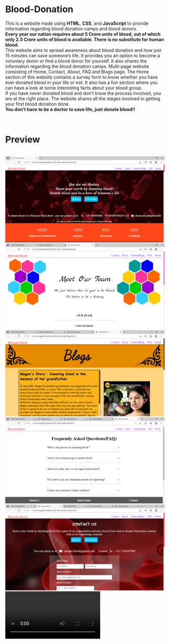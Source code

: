 # Blood-Donation
<p>This is a website made using <b>HTML</b>, <b>CSS</b>, and <b>JavaScript</b> to provide information regarding blood donation camps and blood donors.<br>
<b>Every year our nation requires about 5 Crore units of blood, out of which only 2.5 Crore units of blood is available. There is no substitute for human blood.</b><br>
This website aims to spread awareness about blood donation and how just 15 minutes can save someone’s life.
It provides you an option to become a voluntary donor or find a blood donor for yourself. It also shares the information regarding the blood donation camps. Multi-page website consisting of Home, Contact, About, FAQ and Blogs page.
The Home section of this website contains a survey form to know whether you have ever donated blood in your life or not. It also has a fun section where you can have a look at some interesting facts about your blood group.
<br>If you have never donated blood and don’t know the process involved, you are at the right place. The website shares all the stages involved in getting your first blood donation done. 
<br><b>You don’t have to be a doctor to save life, just donate blood!!</b></p><br>
<h1>Preview</h1>
<br>
<img src="Screenshots\ss1.png">
<br>
<img src="Screenshots\ss2.png">
<br>
<img src="Screenshots\ss3.png">
<br>
<img src="Screenshots\ss4.png">
<br>
<img src="Screenshots\ss5.png">
<br>
<video controls>
<source src="Blood_Donation.mp4">
</video>
